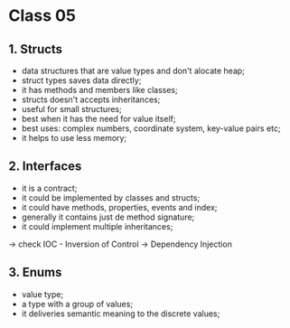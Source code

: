 # Class 05

## 1. Structs

- data structures that are value types and don't alocate heap;
- struct types saves data directly;
- it has methods and members like classes;
- structs doesn't accepts inheritances;
- useful for small structures;
- best when it has the need for value itself;
- best uses: complex numbers, coordinate system, key-value pairs etc;
- it helps to use less memory;

## 2. Interfaces

- it is a contract;
- it could be implemented by classes and structs;
- it could have methods, properties, events and index;
- generally it contains just de method signature;
- it could implement multiple inheritances;

-> check IOC - Inversion of Control
-> Dependency Injection

## 3. Enums

- value type;
- a type with a group of values;
- it deliveries semantic meaning to the discrete values;
